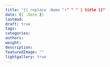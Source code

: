 ```yaml
---
title: "{{ replace .Name "-" " " | title }}"
date: {{ .Date }}
lastmod:
draft: true
tags:
categories:
authors:
weight:
description:
featuredImage: ""
lightgallery: true
---
```

